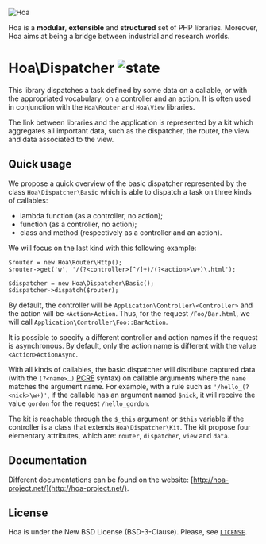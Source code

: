 ![Hoa](http://static.hoa-project.net/Image/Hoa_small.png)

Hoa is a **modular**, **extensible** and **structured** set of PHP libraries.
Moreover, Hoa aims at being a bridge between industrial and research worlds.

# Hoa\Dispatcher ![state](http://central.hoa-project.net/State/Dispatcher)

This library dispatches a task defined by some data on a callable, or with the
appropriated vocabulary, on a controller and an action. It is often used in
conjunction with the `Hoa\Router` and `Hoa\View` libraries.

The link between libraries and the application is represented by a kit which
aggregates all important data, such as the dispatcher, the router, the view and
data associated to the view.

## Quick usage

We propose a quick overview of the basic dispatcher represented by the class
`Hoa\Dispatcher\Basic` which is able to dispatch a task on three kinds of
callables:

  * lambda function (as a controller, no action);
  * function (as a controller, no action);
  * class and method (respectively as a controller and an action).

We will focus on the last kind with this following example:

    $router = new Hoa\Router\Http();
    $router->get('w', '/(?<controller>[^/]+)/(?<action>\w+)\.html');

    $dispatcher = new Hoa\Dispatcher\Basic();
    $dispatcher->dispatch($router);

By default, the controller will be `Application\Controller\<Controller>` and the
action will be `<Action>Action`. Thus, for the request `/Foo/Bar.html`, we will
call `Application\Controller\Foo::BarAction`.

It is possible to specify a different controller and action names if the request
is asynchronous. By default, only the action name is different with the value
`<Action>ActionAsync`.

With all kinds of callables, the basic dispatcher will distribute captured data
(with the `(?<name>…)` [PCRE](https://pcre.org/) syntax) on callable arguments
where the `name` matches the argument name. For example, with a rule such as
`'/hello_(?<nick>\w+)'`, if the callable has an argument named `$nick`, it will
receive the value `gordon` for the request `/hello_gordon`.

The kit is reachable through the `$_this` argument or `$this` variable if the
controller is a class that extends `Hoa\Dispatcher\Kit`. The kit propose four
elementary attributes, which are: `router`, `dispatcher`, `view` and `data`.

## Documentation

Different documentations can be found on the website:
[http://hoa-project.net/](http://hoa-project.net/).

## License

Hoa is under the New BSD License (BSD-3-Clause). Please, see
[`LICENSE`](http://hoa-project.net/LICENSE).
